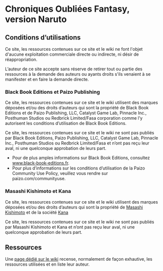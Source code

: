 # Chroniques Oubliées Fantasy, version Naruto

## Conditions d’utilisations

Ce site, les ressources contenues sur ce site et le wiki ne font l'objet d'aucune exploitation commerciale directe ou indirecte, ni désir de réappropriation.

L’auteur de ce site accepte sans réserve de retirer tout ou partie des ressources à la demande des auteurs ou ayants droits s'ils venaient à se manifester et en faire la demande directe.

### Black Book Editions et Paizo Publishing
Ce site, les ressources contenues sur ce site et le wiki utilisent des marques déposées et/ou des droits d’auteurs qui sont la propriété de Black Book Editions et de Paizo Publishing, LLC, Catalyst Game Lab, Pinnacle Inc., Posthuman Studios ou Redbrick Limited/Fasa corporation comme l’y autorisent les conditions d’utilisation de Black Book Editions. 

Ce site, les ressources contenues sur ce site et le wiki ne sont pas publiés par Black Book Editions, Paizo Publishing, LLC, Catalyst Game Lab, Pinnacle Inc., Posthuman Studios ou Redbrick Limited/Fasa et n’ont pas reçu leur aval, ni une quelconque approbation de leurs part. 

* Pour de plus amples informations sur Black Book Editions, consultez www.black-book-editions.fr.
* Pour plus d’informations sur les conditions d’utilisation de la Paizo Community Use Policy, veuillez vous rendre sur paizo.com/communityuse.

### Masashi Kishimoto et Kana

Ce site, les ressources contenues sur ce site et le wiki utilisent des marques déposées et/ou des droits d’auteurs qui sont la propriété de [Masashi Kishimoto](https://fr.wikipedia.org/wiki/Masashi_Kishimoto) et de la société [Kana](https://www.kana.fr)


Ce site, les ressources contenues sur ce site et le wiki ne sont pas publiés par Masashi Kishimoto et Kana et n’ont pas reçu leur aval, ni une quelconque approbation de leurs part.

## Ressources

Une [page dédié sur le wiki](https://github.com/conaruto/conaruto.github.io/wiki/resources) recense, normalement de façon exhautive, les ressources utilisées et en liste leur auteur.